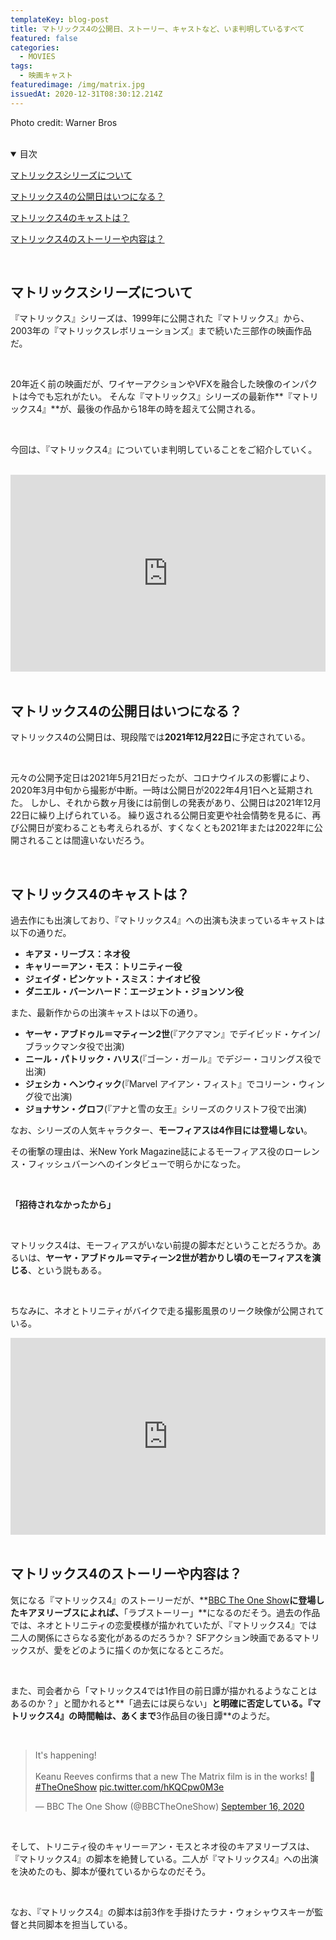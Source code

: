 ```yaml
---
templateKey: blog-post
title: マトリックス4の公開日、ストーリー、キャストなど、いま判明しているすべて
featured: false
categories:
  - MOVIES
tags:
  - 映画キャスト
featuredimage: /img/matrix.jpg
issuedAt: 2020-12-31T08:30:12.214Z
---
```

Photo credit: Warner Bros

<br>

<details open><summary>目次</summary>

[マトリックスシリーズについて](#001)

[マトリックス4の公開日はいつになる？](#002)

[マトリックス4のキャストは？](#003)

[マトリックス4のストーリーや内容は？](#004)

</details>

<br>

<div id="001">

## マトリックスシリーズについて

『マトリックス』シリーズは、1999年に公開された『マトリックス』から、2003年の『マトリックスレボリューションズ』まで続いた三部作の映画作品だ。

<br>

20年近く前の映画だが、ワイヤーアクションやVFXを融合した映像のインパクトは今でも忘れがたい。
そんな『マトリックス』シリーズの最新作**『マトリックス4』**が、最後の作品から18年の時を超えて公開される。

<br>

今回は、『マトリックス4』についていま判明していることをご紹介していく。

<br>

<iframe width="100%" height="315" src="https://www.youtube.com/embed/3WfR87K5zW8" frameborder="0" allow="accelerometer; autoplay; clipboard-write; encrypted-media; gyroscope; picture-in-picture" allowfullscreen></iframe>

</div>

<br>

<div id="002">

## マトリックス4の公開日はいつになる？

マトリックス4の公開日は、現段階では**2021年12月22日**に予定されている。

<br>

元々の公開予定日は2021年5月21日だったが、コロナウイルスの影響により、2020年3月中旬から撮影が中断。一時は公開日が2022年4月1日へと延期された。
しかし、それから数ヶ月後には前倒しの発表があり、公開日は2021年12月22日に繰り上げられている。
繰り返される公開日変更や社会情勢を見るに、再び公開日が変わることも考えられるが、すくなくとも2021年または2022年に公開されることは間違いないだろう。

</div>

<br>

<div id="003">

## マトリックス4のキャストは？

過去作にも出演しており、『マトリックス4』への出演も決まっているキャストは以下の通りだ。

- **キアヌ・リーブス：ネオ役**
- **キャリー＝アン・モス：トリニティー役**
- **ジェイダ・ピンケット・スミス：ナイオビ役**
- **ダニエル・バーンハード：エージェント・ジョンソン役**

また、最新作からの出演キャストは以下の通り。

- **ヤーヤ・アブドゥル＝マティーン2世**(『アクアマン』でデイビッド・ケイン/ブラックマンタ役で出演)
- **ニール・パトリック・ハリス**(『ゴーン・ガール』でデジー・コリングス役で出演)
- **ジェシカ・ヘンウィック**(『Marvel アイアン・フィスト』でコリーン・ウィング役で出演)
- **ジョナサン・グロフ**(『アナと雪の女王』シリーズのクリストフ役で出演)

なお、シリーズの人気キャラクター、**モーフィアスは4作目には登場しない**。

その衝撃の理由は、米New York Magazine誌によるモーフィアス役のローレンス・フィッシュバーンへのインタビューで明らかになった。

<br>

**「招待されなかったから」**

<br>

マトリックス4は、モーフィアスがいない前提の脚本だということだろうか。あるいは、**ヤーヤ・アブドゥル＝マティーン2世が若かりし頃のモーフィアスを演じる**、という説もある。

<br>

ちなみに、ネオとトリニティがバイクで走る撮影風景のリーク映像が公開されている。

<iframe width="100%" height="315" src="https://www.youtube.com/embed/xTvJt1uZoCc" frameborder="0" allow="accelerometer; autoplay; clipboard-write; encrypted-media; gyroscope; picture-in-picture" allowfullscreen></iframe>

</div>

<br>

<div id="004">

## マトリックス4のストーリーや内容は？

気になる『マトリックス4』のストーリーだが、**[BBC The One Show](https://twitter.com/BBCTheOneShow/status/1306296642270908419)**に登場したキアヌリーブスによれば、**「ラブストーリー」**になるのだそう。過去の作品では、ネオとトリニティの恋愛模様が描かれていたが、『マトリックス4』では二人の関係にさらなる変化があるのだろうか？
SFアクション映画であるマトリックスが、愛をどのように描くのか気になるところだ。

<br>

また、司会者から「マトリックス4では1作目の前日譚が描かれるようなことはあるのか？」と聞かれると**「過去には戻らない」**と明確に否定している。『マトリックス4』の時間軸は、あくまで**3作品目の後日譚**のようだ。

<br>

<blockquote class="twitter-tweet"><p lang="en" dir="ltr">It&#39;s happening! <br><br>Keanu Reeves confirms that a new The Matrix film is in the works! 🙌<a href="https://twitter.com/hashtag/TheOneShow?src=hash&amp;ref_src=twsrc%5Etfw">#TheOneShow</a> <a href="https://t.co/hKQCpw0M3e">pic.twitter.com/hKQCpw0M3e</a></p>&mdash; BBC The One Show (@BBCTheOneShow) <a href="https://twitter.com/BBCTheOneShow/status/1306296642270908419?ref_src=twsrc%5Etfw">September 16, 2020</a></blockquote> <script async src="https://platform.twitter.com/widgets.js" charset="utf-8"></script>

<br>

そして、トリニティ役のキャリー＝アン・モスとネオ役のキアヌリーブスは、『マトリックス4』の脚本を絶賛している。二人が『マトリックス4』への出演を決めたのも、脚本が優れているからなのだそう。

<br>

なお、『マトリックス4』の脚本は前3作を手掛けたラナ・ウォシャウスキーが監督と共同脚本を担当している。

</div>